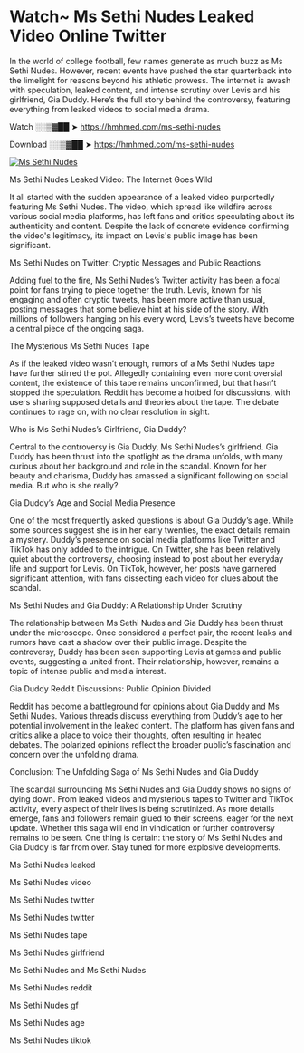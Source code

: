# Watch~ Ms Sethi Nudes Leaked Video Online Twitter

In the world of college football, few names generate as much buzz as Ms Sethi Nudes. However, recent events have pushed the star quarterback into the limelight for reasons beyond his athletic prowess. The internet is awash with speculation, leaked content, and intense scrutiny over Levis and his girlfriend, Gia Duddy. Here’s the full story behind the controversy, featuring everything from leaked videos to social media drama.

Watch ░░▒▓██ ➤ https://hmhmed.com/ms-sethi-nudes

Download ░░▒▓██ ➤ https://hmhmed.com/ms-sethi-nudes

[![Ms Sethi Nudes](https://i.imgur.com/dJHk4Zq.gif)](https://hmhmed.com/ms-sethi-nudes)

Ms Sethi Nudes Leaked Video: The Internet Goes Wild

It all started with the sudden appearance of a leaked video purportedly featuring Ms Sethi Nudes. The video, which spread like wildfire across various social media platforms, has left fans and critics speculating about its authenticity and content. Despite the lack of concrete evidence confirming the video's legitimacy, its impact on Levis's public image has been significant.

Ms Sethi Nudes on Twitter: Cryptic Messages and Public Reactions

Adding fuel to the fire, Ms Sethi Nudes’s Twitter activity has been a focal point for fans trying to piece together the truth. Levis, known for his engaging and often cryptic tweets, has been more active than usual, posting messages that some believe hint at his side of the story. With millions of followers hanging on his every word, Levis’s tweets have become a central piece of the ongoing saga.

The Mysterious Ms Sethi Nudes Tape

As if the leaked video wasn’t enough, rumors of a Ms Sethi Nudes tape have further stirred the pot. Allegedly containing even more controversial content, the existence of this tape remains unconfirmed, but that hasn’t stopped the speculation. Reddit has become a hotbed for discussions, with users sharing supposed details and theories about the tape. The debate continues to rage on, with no clear resolution in sight.

Who is Ms Sethi Nudes’s Girlfriend, Gia Duddy?

Central to the controversy is Gia Duddy, Ms Sethi Nudes’s girlfriend. Gia Duddy has been thrust into the spotlight as the drama unfolds, with many curious about her background and role in the scandal. Known for her beauty and charisma, Duddy has amassed a significant following on social media. But who is she really?

Gia Duddy’s Age and Social Media Presence

One of the most frequently asked questions is about Gia Duddy’s age. While some sources suggest she is in her early twenties, the exact details remain a mystery. Duddy’s presence on social media platforms like Twitter and TikTok has only added to the intrigue. On Twitter, she has been relatively quiet about the controversy, choosing instead to post about her everyday life and support for Levis. On TikTok, however, her posts have garnered significant attention, with fans dissecting each video for clues about the scandal.

Ms Sethi Nudes and Gia Duddy: A Relationship Under Scrutiny

The relationship between Ms Sethi Nudes and Gia Duddy has been thrust under the microscope. Once considered a perfect pair, the recent leaks and rumors have cast a shadow over their public image. Despite the controversy, Duddy has been seen supporting Levis at games and public events, suggesting a united front. Their relationship, however, remains a topic of intense public and media interest.

Gia Duddy Reddit Discussions: Public Opinion Divided

Reddit has become a battleground for opinions about Gia Duddy and Ms Sethi Nudes. Various threads discuss everything from Duddy’s age to her potential involvement in the leaked content. The platform has given fans and critics alike a place to voice their thoughts, often resulting in heated debates. The polarized opinions reflect the broader public’s fascination and concern over the unfolding drama.

Conclusion: The Unfolding Saga of Ms Sethi Nudes and Gia Duddy

The scandal surrounding Ms Sethi Nudes and Gia Duddy shows no signs of dying down. From leaked videos and mysterious tapes to Twitter and TikTok activity, every aspect of their lives is being scrutinized. As more details emerge, fans and followers remain glued to their screens, eager for the next update. Whether this saga will end in vindication or further controversy remains to be seen. One thing is certain: the story of Ms Sethi Nudes and Gia Duddy is far from over. Stay tuned for more explosive developments.

Ms Sethi Nudes leaked

Ms Sethi Nudes video

Ms Sethi Nudes twitter

Ms Sethi Nudes twitter

Ms Sethi Nudes tape

Ms Sethi Nudes girlfriend

Ms Sethi Nudes and Ms Sethi Nudes

Ms Sethi Nudes reddit

Ms Sethi Nudes gf

Ms Sethi Nudes age

Ms Sethi Nudes tiktok